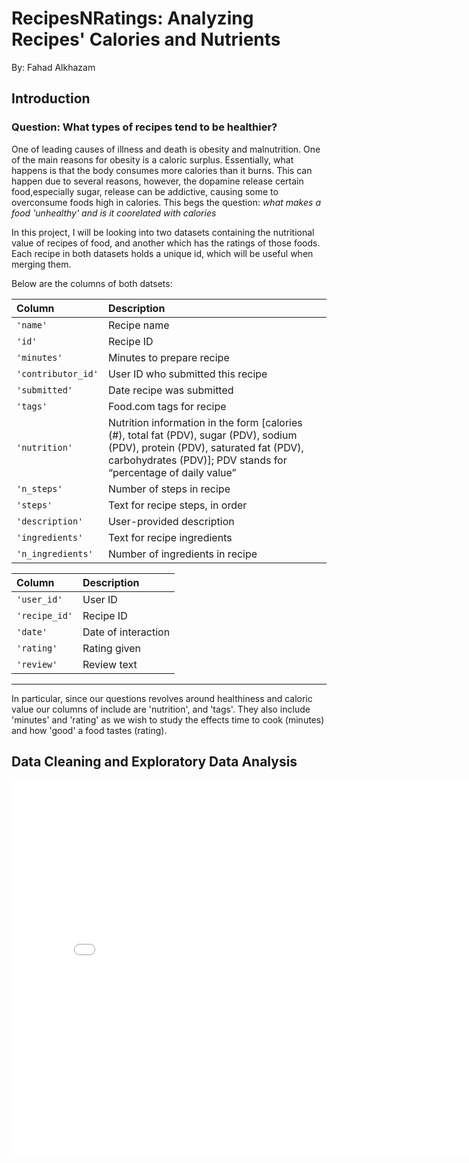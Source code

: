 # RecipesNRatings: Analyzing Recipes' Calories and Nutrients

By: Fahad Alkhazam

## Introduction

### Question: What types of recipes tend to be healthier?


One of leading causes of illness and death is obesity and malnutrition. One of the main reasons for obesity is a caloric surplus. Essentially, what happens is that the body consumes more calories than it burns. This can happen due to several reasons, however, the dopamine release certain food,especially sugar, release can be addictive, causing some to overconsume foods high in calories. This begs the question: *what makes a food 'unhealthy' and is it coorelated with calories*

In this project, I will be looking into two datasets containing the nutritional value of recipes of food, and another which has the ratings of those foods. Each recipe in both datasets holds a unique id, which will be useful when merging them. 

Below are the columns of both datsets:

| Column             | Description                                                                                                                                                                                       |
| :----------------- | :------------------------------------------------------------------------------------------------------------------------------------------------------------------------------------------------ |
| `'name'`           | Recipe name                                                                                                                                                                                       |
| `'id'`             | Recipe ID                                                                                                                                                                                         |
| `'minutes'`        | Minutes to prepare recipe                                                                                                                                                                         |
| `'contributor_id'` | User ID who submitted this recipe                                                                                                                                                                 |
| `'submitted'`      | Date recipe was submitted                                                                                                                                                                         |
| `'tags'`           | Food.com tags for recipe                                                                                                                                                                          |
| `'nutrition'`      | Nutrition information in the form [calories (#), total fat (PDV), sugar (PDV), sodium (PDV), protein (PDV), saturated fat (PDV), carbohydrates (PDV)]; PDV stands for “percentage of daily value” |
| `'n_steps'`        | Number of steps in recipe                                                                                                                                                                         |
| `'steps'`          | Text for recipe steps, in order                                                                                                                                                                   |
| `'description'`    | User-provided description                                                                                                                                                                         |
| `'ingredients'`    | Text for recipe ingredients                                                                                                                                                                       |
| `'n_ingredients'`  | Number of ingredients in recipe                                                                                                                                                                   |


| Column        | Description         |
| :------------ | :------------------ |
| `'user_id'`   | User ID             |
| `'recipe_id'` | Recipe ID           |
| `'date'`      | Date of interaction |
| `'rating'`    | Rating given        |
| `'review'`    | Review text         |

---
In particular, since our questions revolves around healthiness and caloric value our columns of include are 'nutrition', and 'tags'. They also include 'minutes' and 'rating' as we wish to study the effects time to cook (minutes) and how 'good' a food tastes (rating).

## Data Cleaning and Exploratory Data Analysis





<iframe
  src="assets/file-name.html"
  width="800"
  height="600"
  frameborder="0"
></iframe>
